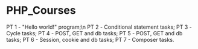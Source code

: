 # PHP_Courses

PT 1 - "Hello world!" program;\n
PT 2 - Сonditional statement tasks;
PT 3 - Сycle tasks;
PT 4 - POST, GET and db tasks;
PT 5 - POST, GET and db tasks;
PT 6 - Session, cookie and db tasks;
PT 7 - Composer tasks.
